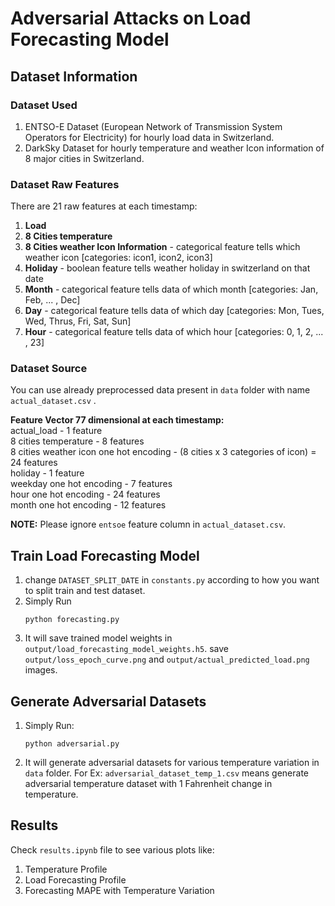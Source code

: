 # Adversarial Attacks on Load Forecasting Model

## Dataset Information
### Dataset Used
1. ENTSO-E Dataset (European Network of Transmission System Operators for Electricity) for hourly load data in Switzerland.
2. DarkSky Dataset for hourly temperature and weather Icon information of 8 major cities in Switzerland.

### Dataset Raw Features
There are 21 raw features at each timestamp:
1. **Load**
2. **8 Cities temperature**
3. **8 Cities weather Icon Information** - categorical feature tells which weather icon [categories: icon1, icon2, icon3]
4. **Holiday** - boolean feature tells weather holiday in switzerland on that date
5. **Month** - categorical feature tells data of which month  [categories: Jan, Feb, ... , Dec]
6. **Day** - categorical feature tells data of which day [categories: Mon, Tues, Wed, Thrus, Fri, Sat, Sun]
7. **Hour** - categorical feature tells data of which hour  [categories: 0, 1, 2, ... , 23]

### Dataset Source
You can use already preprocessed data present in `data` folder with name `actual_dataset.csv` .

**Feature Vector 77 dimensional at each timestamp:** \
actual_load - 1 feature \
8 cities temperature - 8 features \
8 cities weather icon one hot encoding - (8 cities x 3 categories of icon) = 24 features \
holiday - 1 feature \
weekday one hot encoding  - 7 features \
hour one hot encoding  - 24 features \
month one hot encoding  - 12 features 

**NOTE:** Please ignore `entsoe` feature column in `actual_dataset.csv`. 


## Train Load Forecasting Model
1. change `DATASET_SPLIT_DATE` in `constants.py` according to how you want to split train and test dataset.
2. Simply Run
    ```shell
    python forecasting.py
    ```
3. It will save trained model weights in `output/load_forecasting_model_weights.h5`. save `output/loss_epoch_curve.png` and `output/actual_predicted_load.png` images.


## Generate Adversarial Datasets
1. Simply Run:
    ```shell
    python adversarial.py
    ```
2. It will generate adversarial datasets for various temperature variation in `data` folder. For Ex: `adversarial_dataset_temp_1.csv` means generate adversarial temperature dataset with 1 Fahrenheit change in temperature.


## Results
Check `results.ipynb` file to see various plots like:
1. Temperature Profile
2. Load Forecasting Profile
3. Forecasting MAPE with Temperature Variation